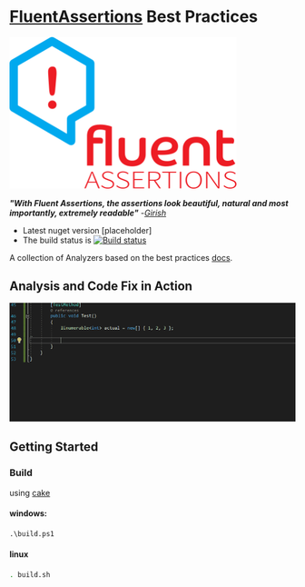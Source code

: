 # [FluentAssertions](http://fluentassertions.com/) Best Practices

<img src="./assets/fluent_assertions.svg.png" width="400">

***"With Fluent Assertions, the assertions look beautiful, natural and most importantly, extremely readable"*** -[_Girish_](https://twitter.com/girishracharya)

* Latest nuget version [placeholder]
* The build status is [![Build status](https://ci.appveyor.com/api/projects/status/xxx1txj7qmxwobej?svg=true)](https://ci.appveyor.com/project/Meir017/fluentassertions-bestpractices)

A collection of Analyzers based on the best practices [docs](https://github.com/fluentassertions/fluentassertions/tree/release-5.0/docs/_data/tips).

## Analysis and Code Fix in Action

![Demo](assets/demo.gif)

## Getting Started

### Build

using [cake](https://cakebuild.net/)

#### windows:

```ps
.\build.ps1
```

#### linux

```sh
. build.sh
```
